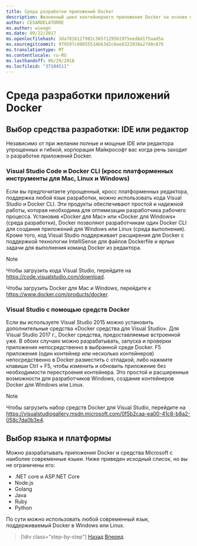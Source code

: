 ```yaml
---
title: Среда разработки приложений Docker
description: Жизненный цикл контейнерного приложения Docker на основе платформы и средств Майкрософт
author: CESARDELATORRE
ms.author: wiwagn
ms.date: 09/22/2017
ms.openlocfilehash: 3da7816127982c3657129561975eed6d1f5aad5a
ms.sourcegitcommit: 979597cd8055534b63d2c6ee8322938a27d0c87b
ms.translationtype: MT
ms.contentlocale: ru-RU
ms.lasthandoff: 06/29/2018
ms.locfileid: "37104511"
---
```

# <a name="development-environment-for-docker-apps"></a>Среда разработки приложений Docker

## <a name="development-tools-choices-ide-or-editor"></a>Выбор средства разработки: IDE или редактор

Независимо от при желании полные и мощные IDE или редактора упрощенных и гибкой, корпорация Майкрософт вас когда речь заходит о разработке приложений Docker.

### <a name="visual-studio-code-and-docker-cli-cross-platform-tools-for-mac-linux-and-windows"></a>Visual Studio Code и Docker CLI (кросс платформенных инструменты для Mac, Linux и Windows)

Если вы предпочитаете упрощенный, кросс платформенных редактора, поддержка любой язык разработки, можно использовать кода Visual Studio и Docker CLI. Эти продукты обеспечивают простой и надежной работы, которая необходима для оптимизации разработчика рабочего процесса. Установив «Docker для Mac» или «Docker для Windows» (среда разработки), Docker позволяют разработчикам один Docker CLI для создания приложений для Windows или Linux (среда выполнения). Кроме того, код Visual Studio поддерживает расширения для Docker с поддержкой технологии IntelliSense для файлов Dockerfile и ярлык задачи для выполнения команд Docker из редактора.

> [!NOTE]
> Чтобы загрузить кода Visual Studio, перейдите на <https://code.visualstudio.com/download>.

Чтобы загрузить Docker для Mac и Windows, перейдите к <https://www.docker.com/products/docker>.

### <a name="visual-studio-with-docker-tools"></a>Visual Studio с помощью средств Docker

Если вы используете Visual Studio 2015 можно установить дополнительные средства «Docker средства для Visual Studio». Для Visual Studio 2017 г., Docker средства, предоставляемые встроенной уже. В обоих случаях можно разрабатывать, запуска и проверки приложения непосредственно в выбранной среде Docker. F5 приложения (один контейнер или несколько контейнеров) непосредственно в Docker разместить с отладкой, либо нажмите клавиши Ctrl + F5, чтобы изменить и обновить приложение без необходимости перестроения контейнера. Это простой и расширенные возможности для разработчиков Windows, создание контейнеров Docker для Windows или Linux.

> [!NOTE]
> Чтобы загрузить набор средств Docker для Visual Studio, перейдите на <https://visualstudiogallery.msdn.microsoft.com/0f5b2caa-ea00-41c8-b8a2-058c7da0b3e4>.

## <a name="language-and-framework-choices"></a>Выбор языка и платформы

Можно разрабатывать приложения Docker и средства Microsoft с наиболее современные языки. Ниже приведен исходный список, но вы не ограничены его:

-   .NET core и ASP.NET Core
-   Node.js
-   Golang
-   Java
-   Ruby
-   Python

По сути можно использовать любой современный язык, поддерживаемый Docker в Windows или Linux.


>[!div class="step-by-step"]
[Назад](orchestrate-high-scalability-availability.md)
[Вперед](docker-apps-inner-loop-workflow.md)
